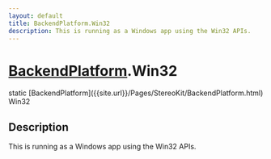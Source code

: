 ```yaml
---
layout: default
title: BackendPlatform.Win32
description: This is running as a Windows app using the Win32 APIs.
---
```

# [BackendPlatform]({{site.url}}/Pages/StereoKit/BackendPlatform.html).Win32

<div class='signature' markdown='1'>
static [BackendPlatform]({{site.url}}/Pages/StereoKit/BackendPlatform.html) Win32
</div>

## Description
This is running as a Windows app using the Win32 APIs.


